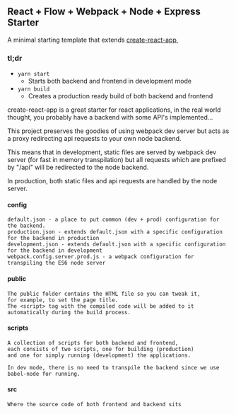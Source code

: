 ## React + Flow + Webpack + Node + Express Starter

A minimal starting template that extends [create-react-app](https://github.com/facebookincubator/create-react-app),

### tl;dr
+ ```yarn start```
  * Starts both backend and frontend in development mode
+ ```yarn build```
  * Creates a production ready build of both backend and frontend


create-react-app is a great starter for react applications, in the real world thought, you probably have a backend with some API's implemented...

This project preserves the goodies of using webpack dev server but acts as a proxy redirecting api requests to your own node backend.

This means that in development, static files are served by webpack dev server (for fast in memory transpilation) but all requests which are prefixed by "/api" will be redirected to the node backend.

In production, both static files and api requests are handled by the node server.

#### config
```
default.json - a place to put common (dev + prod) configuration for the backend.
production.json - extends default.json with a specific configuration for the backend in production
development.json - extends default.json with a specific configuration for the backend in development
webpack.config.server.prod.js - a webpack configuration for transpiling the ES6 node server
```

#### public
```
The public folder contains the HTML file so you can tweak it,
for example, to set the page title.
The <script> tag with the compiled code will be added to it automatically during the build process.
```

#### scripts
```
A collection of scripts for both backend and frontend,
each consists of two scripts, one for building (production)
and one for simply running (development) the applications.

In dev mode, there is no need to transpile the backend since we use babel-node for running.
```

#### src
```
Where the source code of both frontend and backend sits
```
